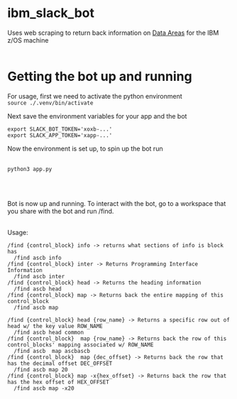# ibm_slack_bot
Uses web scraping to return back information on [Data Areas](https://www.ibm.com/docs/en/zos/2.2.0?topic=zm-zos-v2r2-mvs-data-areas-volume-1-abe-iax) 
for the IBM z/OS machine <br> <br>

# Getting the bot up and running
For usage, first we need to activate the python environment <br>
```source ./.venv/bin/activate```
<br>

Next save the environment variables for your app and the bot <br>

```export SLACK_BOT_TOKEN='xoxb-...'``` <br>
```export SLACK_APP_TOKEN='xapp-...'``` <br>

Now the environment is set up, to spin up the bot run <br> <br>

```python3 app.py```

<br> <br>

Bot is now up and running. To interact with the bot, go to a workspace that you share with the bot and run /find.
<br> <br>

Usage:
```
/find {control_block} info -> returns what sections of info is block has
  /find ascb info 
/find {control_block} inter -> Returns Programming Interface Information
  /find ascb inter 
/find {control_block} head -> Returns the heading information 
  /find ascb head
/find {control_block} map -> Returns back the entire mapping of this control_block
  /find ascb map

/find {control_block} head {row_name} -> Returns a specific row out of head w/ the key value ROW_NAME
  /find ascb head common
/find {control_block}  map {row_name} -> Returns back the row of this control_blocks' mapping associated w/ ROW_NAME
  /find ascb  map ascbascb 
/find {control_block}  map {dec_offset} -> Returns back the row that has the decimal offset DEC_OFFSET
  /find ascb map 20
/find {control_block} map -x{hex_offset} -> Returns back the row that has the hex offset of HEX_OFFSET
  /find ascb map -x20
  
```
